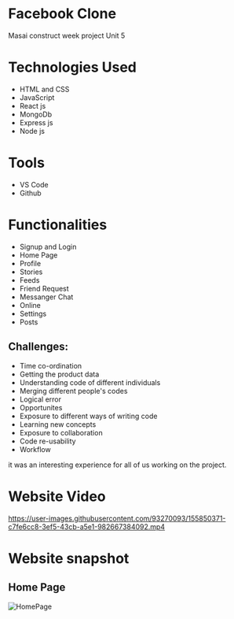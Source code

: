 # Facebook Clone
Masai construct week project Unit 5

# Technologies Used
* HTML and CSS
* JavaScript
* React js
* MongoDb
* Express js
* Node js

# Tools
* VS Code
* Github

# Functionalities
* Signup and Login
* Home Page
* Profile
* Stories
* Feeds
* Friend Request
* Messanger Chat
* Online 
* Settings
* Posts


## Challenges:
- Time co-ordination
- Getting the product data
- Understanding code of different individuals
- Merging different people's codes
- Logical error
- Opportunites
- Exposure to different ways of writing code
- Learning new concepts
- Exposure to collaboration
- Code re-usability
- Workflow

it was an interesting experience for all of us working on the project.




# Website Video

https://user-images.githubusercontent.com/93270093/155850371-c7fe6cc8-3ef5-43cb-a5e1-982667384092.mp4


# Website snapshot

## Home Page
![HomePage](https://user-images.githubusercontent.com/93270093/155849977-28da0732-dafb-48c7-a7d5-f630e8f4fb0d.png)


